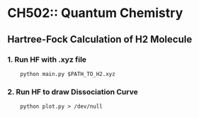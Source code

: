 # CH502:: Quantum Chemistry

## Hartree-Fock Calculation of H2 Molecule

### 1. Run HF with .xyz file
```
    python main.py $PATH_TO_H2.xyz
```

### 2. Run HF to draw Dissociation Curve
```
    python plot.py > /dev/null
```
